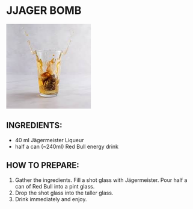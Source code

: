 # JJAGER BOMB

![poza jager bomb](./../PICS/jager-bomb.jpg)

## INGREDIENTS:

* 40 ml Jägermeister Liqueur
* half a can (~240ml) Red Bull energy drink

## HOW TO PREPARE:

1. Gather the ingredients. Fill a shot glass with Jägermeister. Pour half a can of Red Bull into a pint glass.
1. Drop the shot glass into the taller glass.
1. Drink immediately and enjoy.


